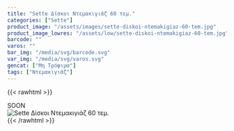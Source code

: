 ```yaml
---
title: "Sette Δίσκοι Ντεμακιγιάζ 60 τεμ."
categories: ["Sette"]
product_image: "/assets/images/sette-diskoi-ntemakigiaz-60-tem.jpg"
product_image_lowres: "/assets/low/sette-diskoi-ntemakigiaz-60-tem.jpg"
barcode: ""
varos: ""
bar_img: "/media/svg/barcode.svg"
var_img: "/media/svg/varos.svg"
gencat: ["Μη Τρόφιμα"]
tags: ["Ντεμακιγιάζ"]
---
```

{{< rawhtml >}}

<div class="sload411"><div class="product">SOON<br><div class="pimg"><img alt="Sette Δίσκοι Ντεμακιγιάζ 60 τεμ." title="Sette Δίσκοι Ντεμακιγιάζ 60 τεμ." src="/assets/images/sette-diskoi-ntemakigiaz-60-tem.jpg"></div></div></div>
{{< /rawhtml >}}


